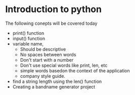 # Introduction to python

The following conepts will be covered today
- print() function
- input() function
- variable name, 
    - Should be descriptive
    - No spaces between words
    - Don't start with a number
    - Don't use special words like print, len, etc
    - simple words basedon the context of the application
    - company style guide.
- find a string length using the len() function
- Creating a bandname generator project